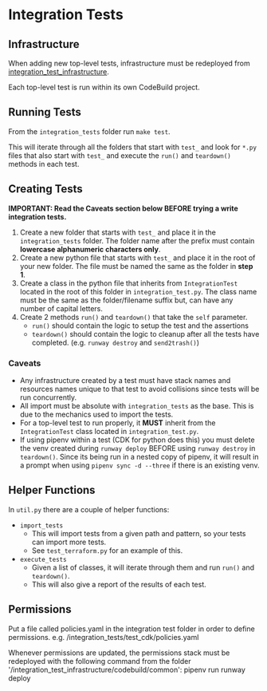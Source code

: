 # Integration Tests


## Infrastructure

When adding new top-level tests, infrastructure must be redeployed from [integration_test_infrastructure](../integration_test_infrastructure).

Each top-level test is run within its own CodeBuild project.


## Running Tests

From the `integration_tests` folder run `make test`.

This will iterate through all the folders that start with `test_` and look for `*.py` files
that also start with `test_` and execute the `run()` and `teardown()` methods in each test.


## Creating Tests

**IMPORTANT: Read the Caveats section below BEFORE trying a write integration tests.**

1. Create a new folder that starts with `test_` and place it in the `integration_tests` folder. The folder name after the prefix must contain **lowercase alphanumeric characters only**.
2. Create a new python file that starts with `test_` and place it in the root of your new folder. The file must be named the same as the folder in **step 1**.
3. Create a class in the python file that inherits from `IntegrationTest` located in the root of this folder in `integration_test.py`. The class name must be the same as the folder/filename suffix but, can have any number of capital letters.
4. Create 2 methods `run()` and `teardown()` that take the `self` parameter.
    - `run()` should contain the logic to setup the test and the assertions
    - `teardown()` should contain the logic to cleanup after all the tests have completed. (e.g. `runway destroy` and `send2trash()`)

### Caveats

- Any infrastructure created by a test must have stack names and resources names unique to that test to avoid collisions since tests will be run concurrently.
- All import must be absolute with `integration_tests` as the base. This is due to the mechanics used to import the tests.
- For a top-level test to run properly, it **MUST** inherit from the `IntegrationTest` class located in `integration_test.py`.
- If using pipenv within a test (CDK for python does this) you must delete the venv created during `runway deploy` BEFORE using `runway destroy` in `teardown()`. Since its being run in a nested copy of pipenv, it will result in a prompt when using `pipenv sync -d --three` if there is an existing venv.


## Helper Functions

In `util.py` there are a couple of helper functions:

- `import_tests`
  - This will import tests from a given path and pattern, so your tests can import more tests.
  - See `test_terraform.py` for an example of this.
- `execute_tests`
  - Given a list of classes, it will iterate through them and run  `run()` and `teardown()`.
  - This will also give a report of the results of each test.

## Permissions

Put a file called policies.yaml in the integration test folder in order to define permissions. e.g. /integration_tests/test_cdk/policies.yaml

Whenever permissions are updated, the permissions stack must be redeployed with the following command from the folder '/integration_test_infrastructure/codebuild/common': pipenv run runway deploy
